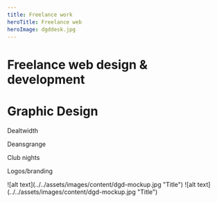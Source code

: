 ```yaml
---
title: Freelance work
heroTitle: Freelance web
heroImage: dgddesk.jpg
---
```


# **Freelance** web design &amp; development #



# **Graphic** Design

Dealtwidth

Deansgrange

Club nights

Logos/branding


<div component="image-group" layout="row" alive="true" >
  ![alt text](../../assets/images/content/dgd-mockup.jpg "Title")
  ![alt text](../../assets/images/content/dgd-mockup.jpg "Title")
</div>
